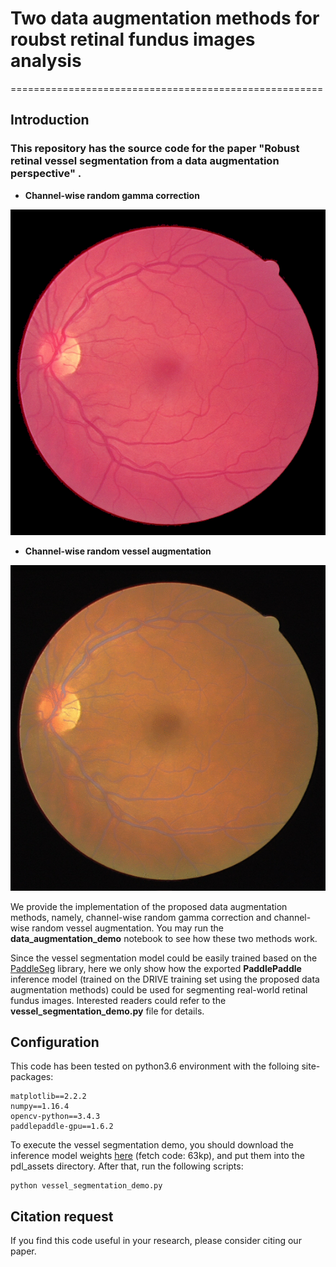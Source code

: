 # Two data augmentation methods for roubst retinal fundus images analysis

======================================================

## Introduction

### This repository has the source code for the paper "Robust retinal vessel segmentation from a data augmentation perspective" .


- **Channel-wise random gamma correction**

![channel wise random gamma correction](img/CWRGC.gif)

- **Channel-wise random vessel augmentation**

![channel wise random gamma correction](img/CWRVA.gif)

We provide the implementation of the proposed data augmentation methods, namely, channel-wise random gamma correction and channel-wise random vessel augmentation. You may run the **data\_augmentation\_demo** notebook to see how these two methods work. 

Since the vessel segmentation model could be easily trained based on the [PaddleSeg](https://github.com/PaddlePaddle/PaddleSeg) library, here we only show how the exported **PaddlePaddle** inference model (trained on the DRIVE training set using the proposed data augmentation methods) could be used for segmenting real-world retinal fundus images. Interested readers could refer to the **vessel\_segmentation\_demo.py** file for details.

## Configuration

This code has been tested on python3.6 environment with the folloing site-packages:

    matplotlib==2.2.2
    numpy==1.16.4
    opencv-python==3.4.3
    paddlepaddle-gpu==1.6.2
    
To execute the vessel segmentation demo, you should download the inference model weights [here](https://pan.baidu.com/s/1PrA0KyYNamfm9UrDO3nLVA) (fetch code: 63kp), and put them into the pdl_assets directory.
After that, run the following scripts:

    python vessel_segmentation_demo.py

## Citation request

If you find this code useful in your research, please consider citing our paper.

